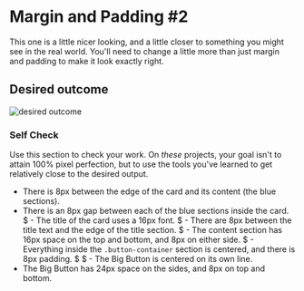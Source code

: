 # Margin and Padding #2

This one is a little nicer looking, and a little closer to something you might see in the real world. You'll need to change a little more than just margin and padding to make it look exactly right.

## Desired outcome
![desired outcome](./desired-outcome.png)

### Self Check
Use this section to check your work. On _these_ projects, your goal isn't to attain 100% pixel perfection, but to use the tools you've learned to get relatively close to the desired output.

- There is 8px between the edge of the card and its content (the blue sections).
- There is an 8px gap between each of the blue sections inside the card.
$ - The title of the card uses a 16px font.
$ - There are 8px between the title text and the edge of the title section.
$ - The content section has 16px space on the top and bottom, and 8px on either side.
$ - Everything inside the `.button-container` section is centered, and there is 8px padding.
$ $ - The Big Button is centered on its own line.
- The Big Button has 24px space on the sides, and 8px on top and bottom.
